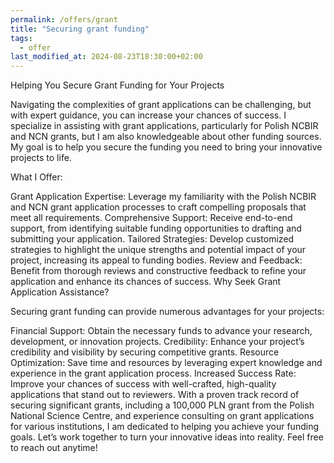 ```yaml
---
permalink: /offers/grant
title: "Securing grant funding"
tags:
  - offer
last_modified_at: 2024-08-23T18:30:00+02:00
---
```


Helping You Secure Grant Funding for Your Projects

Navigating the complexities of grant applications can be challenging, but with expert guidance, you can increase your chances of success. I specialize in assisting with grant applications, particularly for Polish NCBIR and NCN grants, but I am also knowledgeable about other funding sources. My goal is to help you secure the funding you need to bring your innovative projects to life.

What I Offer:

Grant Application Expertise: Leverage my familiarity with the Polish NCBIR and NCN grant application processes to craft compelling proposals that meet all requirements.
Comprehensive Support: Receive end-to-end support, from identifying suitable funding opportunities to drafting and submitting your application.
Tailored Strategies: Develop customized strategies to highlight the unique strengths and potential impact of your project, increasing its appeal to funding bodies.
Review and Feedback: Benefit from thorough reviews and constructive feedback to refine your application and enhance its chances of success.
Why Seek Grant Application Assistance?

Securing grant funding can provide numerous advantages for your projects:

Financial Support: Obtain the necessary funds to advance your research, development, or innovation projects.
Credibility: Enhance your project’s credibility and visibility by securing competitive grants.
Resource Optimization: Save time and resources by leveraging expert knowledge and experience in the grant application process.
Increased Success Rate: Improve your chances of success with well-crafted, high-quality applications that stand out to reviewers.
With a proven track record of securing significant grants, including a 100,000 PLN grant from the Polish National Science Centre, and experience consulting on grant applications for various institutions, I am dedicated to helping you achieve your funding goals. Let’s work together to turn your innovative ideas into reality. Feel free to reach out anytime!
